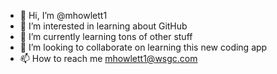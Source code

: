 - 👋 Hi, I’m @mhowlett1
- 👀 I’m interested in learning about GitHub
- 🌱 I’m currently learning tons of other stuff
- 💞️ I’m looking to collaborate on learning this new coding app
- 📫 How to reach me mhowlett1@wsgc.com

<!---
mhowlett1/mhowlett1 is a ✨ special ✨ repository because its `README.md` (this file) appears on your GitHub profile.
You can click the Preview link to take a look at your changes.
--->
